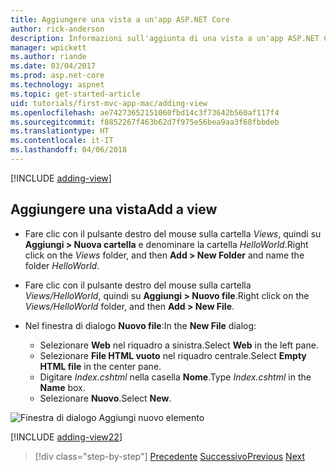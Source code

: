 ```yaml
---
title: Aggiungere una vista a un'app ASP.NET Core
author: rick-anderson
description: Informazioni sull'aggiunta di una vista a un'app ASP.NET Core.
manager: wpickett
ms.author: riande
ms.date: 03/04/2017
ms.prod: asp.net-core
ms.technology: aspnet
ms.topic: get-started-article
uid: tutorials/first-mvc-app-mac/adding-view
ms.openlocfilehash: ae74273652151060fbd14c3f73642b560af117f4
ms.sourcegitcommit: f8852267f463b62d7f975e56bea9aa3f68fbbdeb
ms.translationtype: HT
ms.contentlocale: it-IT
ms.lasthandoff: 04/06/2018
---
```

[!INCLUDE [adding-view](../../includes/mvc-intro/adding_view1.md)]

## <a name="add-a-view"></a><span data-ttu-id="2ad9b-103">Aggiungere una vista</span><span class="sxs-lookup"><span data-stu-id="2ad9b-103">Add a view</span></span> 

* <span data-ttu-id="2ad9b-104">Fare clic con il pulsante destro del mouse sulla cartella *Views*, quindi su **Aggiungi > Nuova cartella** e denominare la cartella *HelloWorld*.</span><span class="sxs-lookup"><span data-stu-id="2ad9b-104">Right click on the *Views* folder, and then **Add > New Folder** and name the folder *HelloWorld*.</span></span>
* <span data-ttu-id="2ad9b-105">Fare clic con il pulsante destro del mouse sulla cartella *Views/HelloWorld*, quindi su **Aggiungi > Nuovo file**.</span><span class="sxs-lookup"><span data-stu-id="2ad9b-105">Right click on the *Views/HelloWorld* folder, and then **Add > New File**.</span></span>
* <span data-ttu-id="2ad9b-106">Nel finestra di dialogo **Nuovo file**:</span><span class="sxs-lookup"><span data-stu-id="2ad9b-106">In the **New File** dialog:</span></span>

  * <span data-ttu-id="2ad9b-107">Selezionare **Web** nel riquadro a sinistra.</span><span class="sxs-lookup"><span data-stu-id="2ad9b-107">Select **Web** in the left pane.</span></span>
  * <span data-ttu-id="2ad9b-108">Selezionare **File HTML vuoto** nel riquadro centrale.</span><span class="sxs-lookup"><span data-stu-id="2ad9b-108">Select **Empty HTML file** in the center pane.</span></span>
  * <span data-ttu-id="2ad9b-109">Digitare *Index.cshtml* nella casella **Nome**.</span><span class="sxs-lookup"><span data-stu-id="2ad9b-109">Type *Index.cshtml* in the **Name** box.</span></span>
  * <span data-ttu-id="2ad9b-110">Selezionare **Nuovo**.</span><span class="sxs-lookup"><span data-stu-id="2ad9b-110">Select **New**.</span></span>

![Finestra di dialogo Aggiungi nuovo elemento](adding-view/_static/add_view.png)

[!INCLUDE [adding-view22](../../includes/mvc-intro/adding_view2.md)]

> [!div class="step-by-step"]
> <span data-ttu-id="2ad9b-112">[Precedente](adding-controller.md)
> [Successivo](adding-model.md)</span><span class="sxs-lookup"><span data-stu-id="2ad9b-112">[Previous](adding-controller.md)
[Next](adding-model.md)</span></span>
